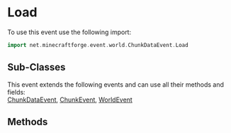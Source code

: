 # Load

To use this event use the following import:
```groovy
import net.minecraftforge.event.world.ChunkDataEvent.Load
```

## Sub-Classes
This event extends the following events and can use all their methods and fields: <br>
[ChunkDataEvent](chunk_data_event.md), [ChunkEvent](../chunk_event/chunk_event.md), [WorldEvent](../world_event/world_event.md)

## Methods

